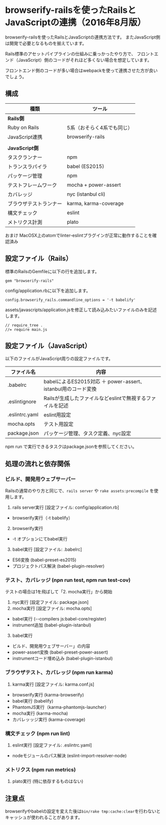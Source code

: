 # browserify-railsを使ったRailsとJavaScriptの連携（2016年8月版）

browserify-railsを使ったRailsとJavaScriptの連携方法です。
またJavaScript側は開発で必要となるものを揃えています。

Rails標準のアセットパイプラインの仕組みに乗っかったやり方で、
フロントエンド（JavaScript）側のコードがそれほど多くない場合を想定しています。

フロントエンド側のコードが多い場合はwebpackを使って連携させた方が良いでしょう。

## 構成

| 種類                   | ツール                                    |
| ---------------------- | ------------------------------------------|
| **Rails側**            |                                           |
| Ruby on Rails          | 5系（おそらく4系でも同じ）                |
| JavaScript連携         | browserify-rails                          |
|                        |                                           |
| **JavaScript側**       |                                           |
| タスクランナー         | npm                                       |
| トランスラパイラ       | babel (ES2015)                            |
| パッケージ管理         | npm                                       |
| テストフレームワーク   | mocha + power-assert                      |
| カバレッジ             | nyc (istanbul cli)                        |
| ブラウザテストランナー | karma, karma-coverage                     |
| 構文チェック           | eslint                                    |
| メトリクス計測         | plato                                     |

おまけ MacOSX上のatomでlinter-eslintプラグインが正常に動作することを確認済み


## 設定ファイル（Rails）

標準のRailsのGemfileに以下の行を追加します。

```
gem "browserify-rails"
```

config/application.rbに以下を追加します。

```
config.browserify_rails.commandline_options = '-t babelify'
```

assets/javascripts/application.jsを修正して読み込みたいファイルのみを記述します。

```
// require_tree .
//= require main.js
```

## 設定ファイル（JavaScript）

以下のファイルがJavaScript周りの設定ファイルです。

|  ファイル名    | 内容                                                          |
| -------------- | ------------------------------------------------------------- |
| .babelrc       | babelによるES2015対応 ＋ power-assert、istanbul用のコード変換 |
| .eslintignore  | Railsが生成したファイルなどeslintで無視するファイルを記述     |
| .eslintrc.yaml | eslint用設定                                                  |
| mocha.opts     | テスト用設定                                                  |
| package.json   | パッケージ管理、タスク定義、nyc設定                           |

npm run で実行できるタスクはpackage.jsonを参照してください。


## 処理の流れと依存関係

### ビルド、開発用ウェブサーバー

Railsの通常のやり方と同じで、`rails server` や `rake assets:precompile` を使用します。

1. rails server実行 [設定ファイル: config/application.rb]
  * browserify実行（-t babelify）
2. browserify実行
  * -t オプションにてbabel実行
3. babel実行 [設定ファイル: .babelrc]
  * ES6変換 (babel-preset-es2015)
  * プロジェクトパス解決 (babel-plugin-resolver)

### テスト、カバレッジ (npn run test, npm run test-cov)

テストの場合は1を飛ばして「2. mocha実行」から開始

1. nyc実行 [設定ファイル: package.json]
2. mocha実行 [設定ファイル: mocha.opts]
  * babel実行 (--compilers js:babel-core/register)
  * instrument追加 (babel-plugin-istanbul)
3. babel実行
  * ビルド、開発用ウェブサーバー」の内容
  * power-assert変換 (babel-preset-power-assert)
  * instrumentコード埋め込み (babel-plugin-istanbul)

### ブラウザテスト、カバレッジ (npm run karma)

1. karma実行 [設定ファイル: karma.conf.js]
  * browserify実行 (karma-browserify)
  * babel実行 (babelify)
  * PhantomJS実行（karma-phantomjs-launcher）
  * mocha実行 (karma-mocha)
  * カバレッッジ実行 (karma-coverage)

### 構文チェック (npm run lint)

1. eslint実行 [設定ファイル: .eslintrc.yaml]
  * nodeモジュールのパス解決 (eslint-import-resolver-node)

### メトリクス (npm run metrics)

1. plato実行 (特に依存するものはない)


## 注意点

browserifyやbabelの設定を変えた後は`bin/rake tmp:cache:clear`を行わないとキャッシュが使われることがあります。


